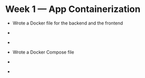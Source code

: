# Week 1 — App Containerization

* Wrote a Docker file for the backend and the frontend

* [](../backend-flask/Dockerfile)
* [](../frontend-react-js/Dockerfile)

* Wrote a Docker Compose file

* [](../docker-compose.yml)

* 